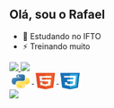 ## Olá, sou o Rafael

- 🔭 Estudando no IFTO
- ⚡ Treinando muito
 <div>
  <a href="https://github.com/Rafael-063">
  <img height="180em" src="https://github-readme-stats.vercel.app/api?username=Rafael-063&show_icons=true&theme=dark&include_all_commits=true&count_private=true"/>
  <img height="180em" src="https://github-readme-stats.vercel.app/api/top-langs/?username=Rafael-063&layout=compact&langs_count=16&theme=dark"/>
<div>

  
<div>
   <img align="center" alt="Rafa-Python" height="30" width="40" src="https://raw.githubusercontent.com/devicons/devicon/master/icons/python/python-original.svg">
    <img align="center" alt="Rafa-HTML" height="30" width="40" src="https://raw.githubusercontent.com/devicons/devicon/master/icons/html5/html5-original.svg">
     <img align="center" alt="Rafa-CSS" height="30" width="40" src="https://raw.githubusercontent.com/devicons/devicon/master/icons/css3/css3-original.svg">
<div>


<div>
     <a href="https://instagram.com/rafaell.goncallves" target="_blank"><img src="https://img.shields.io/badge/-Instagram-%23E4405F?style=for-the-badge&logo=instagram&logoColor=white" target="_blank"></a>
<div>
